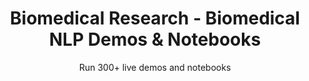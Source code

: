 ---
layout: demopagenew
title: Biomedical Research  - Biomedical NLP Demos & Notebooks
seotitle: 'Biomedical NLP: Biomedical Research  - John Snow Labs'
subtitle: Run 300+ live demos and notebooks
full_width: true
permalink: /biomedical_research
key: demo
article_header:
  type: demo
license: false
mode: immersivebg
show_edit_on_github: false
show_date: false
data:
  sections:  
    - secheader: yes
      secheader:
        - subtitle: Biomedical Research - Live Demos & Notebooks
          activemenu: biomedical_research
      source: yes
      source:           
        - title: Detect drugs interactions
          id: detect_drugs_interactions
          image: 
              src: /assets/images/Detect_drugs_interactions.svg
          excerpt: Detect possible interactions between drugs using out-of-the-box Relation Extraction Spark NLP model.
          actions:
          - text: Live Demo
            type: normal
            url: https://demo.johnsnowlabs.com/healthcare/RE_DRUG_DRUG_INT/
          - text: Colab
            type: blue_btn
            url: https://colab.research.google.com/github/JohnSnowLabs/spark-nlp-workshop/blob/master/tutorials/streamlit_notebooks/healthcare/RE_DRUG_DRUG_INT.ipynb
        - title: PICO Classifier
          id: pico_classifier 
          image: 
              src: /assets/images/Classify-documents.svg
          excerpt: This demo shows how to classify medical texts in accordance with PICO Components.
          actions:
          - text: Live Demo
            type: normal
            url: https://demo.johnsnowlabs.com/healthcare/CLASSIFICATION_PICO/
          - text: Colab
            type: blue_btn
            url: https://colab.research.google.com/github/JohnSnowLabs/spark-nlp-workshop/blob/master/tutorials/streamlit_notebooks/healthcare/CLINICAL_CLASSIFICATION.ipynb 
        - title: Detect relations between chemicals and proteins
          id: detect_relations_between_chemicals_and_proteins
          image: 
              src: /assets/images/Detect_relations_between_chemicals_and_proteins.svg
          excerpt: Automatically detect possible relationships between chemicals and proteins using a predefined Relation Extraction model.
          actions:
          - text: Live Demo
            type: normal
            url: https://demo.johnsnowlabs.com/healthcare/RE_CHEM_PROT/
          - text: Colab
            type: blue_btn
            url: https://colab.research.google.com/github/JohnSnowLabs/spark-nlp-workshop/blob/master/tutorials/streamlit_notebooks/healthcare/RE_CHEM_PROT.ipynb
        - title: Extract relations between drugs and proteins 
          id: extract_relations_between_drugs_proteins 
          image: 
              src: /assets/images/Extract_relations_between_drugs_and_proteins.svg
          excerpt: This model detects interactions between chemical compounds/drugs and genes/proteins.
          actions:
          - text: Live Demo
            type: normal
            url: https://demo.johnsnowlabs.com/healthcare/RE_DRUG_PROT/
          - text: Colab
            type: blue_btn
            url: https://colab.research.google.com/github/JohnSnowLabs/spark-nlp-workshop/blob/master/tutorials/streamlit_notebooks/healthcare/RE_DRUG_PROT.ipynb 
        - title: Detect Pathogen Concepts  
          id: detect_pathogen_concepts    
          image: 
              src: /assets/images/DetectPathogenConcepts.svg
          excerpt: This demo automatically identifies pathogen concepts from clinical text.
          actions:
          - text: Live Demo
            type: normal
            url: https://demo.johnsnowlabs.com/healthcare/NER_PATHOGEN/
          - text: Colab
            type: blue_btn
            url: https://colab.research.google.com/github/JohnSnowLabs/spark-nlp-workshop/blob/master/tutorials/streamlit_notebooks/healthcare/NER_PATHOGEN.ipynb
        - title: Detect mentions of general medical terms (coarse) 
          id: detect_mentions_general_medical_terms_coarse
          image: 
              src: /assets/images/Detect_mentions_of_general_medical_terms.svg
          excerpt: Extract general medical terms in text like body parts, cells, genes, symptoms, etc in text.
          actions:
          - text: Live Demo
            type: normal
            url: https://demo.johnsnowlabs.com/healthcare/NER_MEDMENTIONS_COARSE/
          - text: Colab
            type: blue_btn
            url: https://colab.research.google.com/github/JohnSnowLabs/spark-nlp-workshop/blob/master/tutorials/streamlit_notebooks/healthcare/NER_MEDMENTIONS_COARSE.ipynb
---
